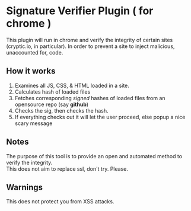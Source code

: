 # Signature Verifier Plugin ( for chrome )
This plugin will run in chrome and verify the integrity of certain sites (cryptic.io, in particular). In order to prevent a site to inject malicious, unaccounted for, code.

## How it works

1. Examines all JS, CSS, & HTML loaded in a site.
2. Calculates hash of loaded files
3. Fetches corresponding _signed_ hashes of loaded files from an opensource repo (say __github__)
4. Checks the sig, then checks the hash.
5. If everything checks out it will let the user proceed, else popup a nice scary message


## Notes

The purpose of this tool is to provide an open and automated method to verify the integrity.    
This does not aim to replace ssl, don't try. Please.  


## Warnings

This does not protect you from XSS attacks.
